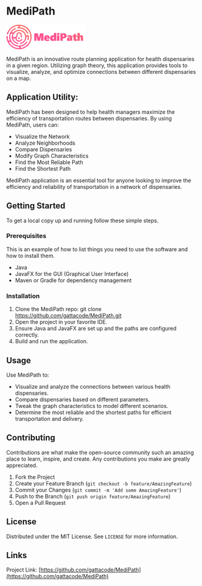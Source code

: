 # MediPath
![logomedipath.png](src%2Fmain%2Fresources%2Flogomedipath.png)

MediPath is an innovative route planning application for health dispensaries in a given region. Utilizing graph theory, this application provides tools to visualize, analyze, and optimize connections between different dispensaries on a map.

## Application Utility:

MediPath has been designed to help health managers maximize the efficiency of transportation routes between dispensaries. By using MediPath, users can:

- Visualize the Network
- Analyze Neighborhoods
- Compare Dispensaries
- Modify Graph Characteristics
- Find the Most Reliable Path
- Find the Shortest Path

MediPath application is an essential tool for anyone looking to improve the efficiency and reliability of transportation in a network of dispensaries.

## Getting Started

To get a local copy up and running follow these simple steps.

### Prerequisites

This is an example of how to list things you need to use the software and how to install them.
- Java
- JavaFX for the GUI (Graphical User Interface)
- Maven or Gradle for dependency management

### Installation

1. Clone the MediPath repo: git clone https://github.com/gattacode/MediPath.git
2. Open the project in your favorite IDE.
3. Ensure Java and JavaFX are set up and the paths are configured correctly.
4. Build and run the application.

## Usage

Use MediPath to:

- Visualize and analyze the connections between various health dispensaries.
- Compare dispensaries based on different parameters.
- Tweak the graph characteristics to model different scenarios.
- Determine the most reliable and the shortest paths for efficient transportation and delivery.

## Contributing

Contributions are what make the open-source community such an amazing place to learn, inspire, and create. Any contributions you make are greatly appreciated.

1. Fork the Project
2. Create your Feature Branch (`git checkout -b feature/AmazingFeature`)
3. Commit your Changes (`git commit -m 'Add some AmazingFeature'`)
4. Push to the Branch (`git push origin feature/AmazingFeature`)
5. Open a Pull Request

## License

Distributed under the MIT License. See `LICENSE` for more information.

## Links

Project Link: [https://github.com/gattacode/MediPath](https://github.com/gattacode/MediPath)


